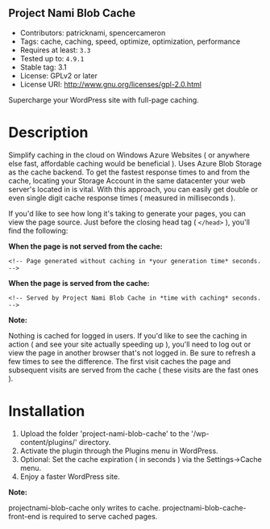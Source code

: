 Project Nami Blob Cache
-----------------------

  * Contributors: patricknami, spencercameron
  * Tags: cache, caching, speed, optimize, optimization, performance
  * Requires at least: ```3.3```
  * Tested up to: ```4.9.1```
  * Stable tag: 3.1
  * License: GPLv2 or later
  * License URI: http://www.gnu.org/licenses/gpl-2.0.html

Supercharge your WordPress site with full-page caching.

# Description
Simplify caching in the cloud on Windows Azure Websites ( or anywhere else fast, affordable caching would be beneficial ). Uses Azure Blob Storage as the cache backend. To get the fastest response times to and from the cache, locating your Storage Account in the same datacenter your web server's located in is vital. With this approach, you can easily get double or even single digit cache response times ( measured in milliseconds ).

If you'd like to see how long it's taking to generate your pages, you can view the page source. Just before the closing head tag ( `</head>` ), you'll find the following:

**When the page is not served from the cache:**

`<!-- Page generated without caching in *your generation time* seconds. -->`

**When the page is served from the cache:**

`<!-- Served by Project Nami Blob Cache in *time with caching* seconds. -->`

**Note:**

Nothing is cached for logged in users. If you'd like to see the caching in action ( and see your site actually speeding up ), you'll need to log out or view the page in another browser that's not logged in. Be sure to refresh a few times to see the difference. The first visit caches the page and subsequent visits are served from the cache ( these visits are the fast ones ).

# Installation

1. Upload the folder 'project-nami-blob-cache' to the '/wp-content/plugins/' directory.
2. Activate the plugin through the Plugins menu in WordPress.
3. Optional: Set the cache expiration ( in seconds ) via the Settings->Cache menu.
4. Enjoy a faster WordPress site.

**Note:**

projectnami-blob-cache only writes to cache. projectnami-blob-cache-front-end is required to serve cached pages.
